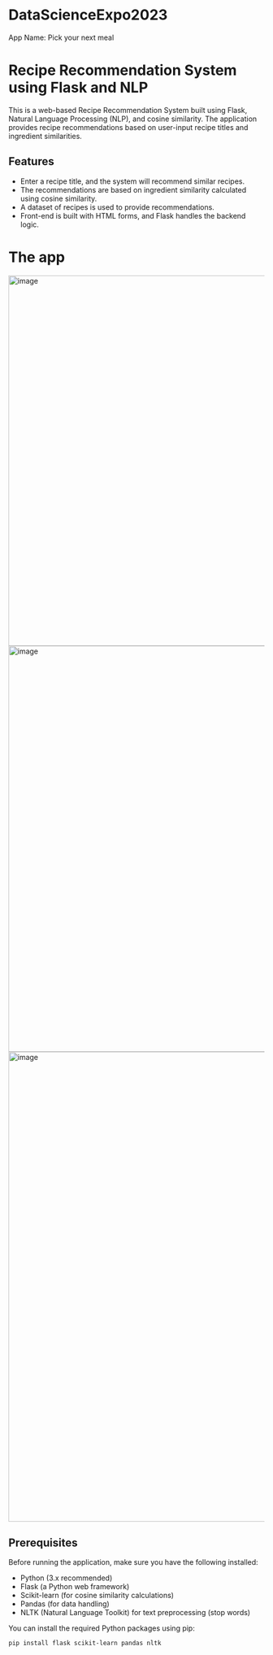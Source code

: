 # DataScienceExpo2023
App Name: Pick your next meal

# Recipe Recommendation System using Flask and NLP

This is a web-based Recipe Recommendation System built using Flask, Natural Language Processing (NLP), and cosine similarity. The application provides recipe recommendations based on user-input recipe titles and ingredient similarities.

## Features

- Enter a recipe title, and the system will recommend similar recipes.
- The recommendations are based on ingredient similarity calculated using cosine similarity.
- A dataset of recipes is used to provide recommendations.
- Front-end is built with HTML forms, and Flask handles the backend logic.

# The app
<img width="729" alt="image" src="https://github.com/Ragashree1/DataScienceExpo2023/assets/122210451/35cef02e-c649-48a9-b1af-b6a1c47bf374">
<img width="799" alt="image" src="https://github.com/Ragashree1/DataScienceExpo2023/assets/122210451/cbb6d08b-2ec0-4f53-9aab-ddff174d67f0">
<img width="925" alt="image" src="https://github.com/Ragashree1/DataScienceExpo2023/assets/122210451/4e8f12ee-a23e-4204-a34b-1dcf638490c7">

## Prerequisites

Before running the application, make sure you have the following installed:

- Python (3.x recommended)
- Flask (a Python web framework)
- Scikit-learn (for cosine similarity calculations)
- Pandas (for data handling)
- NLTK (Natural Language Toolkit) for text preprocessing (stop words)

You can install the required Python packages using pip:

```bash
pip install flask scikit-learn pandas nltk
